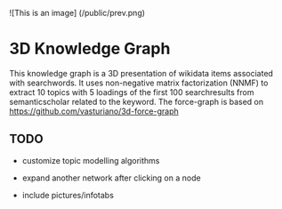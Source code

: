 ![This is an image] (/public/prev.png)

#  3D Knowledge Graph

This knowledge graph is a 3D presentation of wikidata items associated with searchwords.
It uses non-negative matrix factorization (NNMF) to extract 10 topics with 5 loadings of the first 100 searchresults from semanticscholar
related to the keyword. The force-graph is based on https://github.com/vasturiano/3d-force-graph

## TODO

- customize topic modelling algorithms 

- expand another network after clicking on a node 

- include pictures/infotabs 
